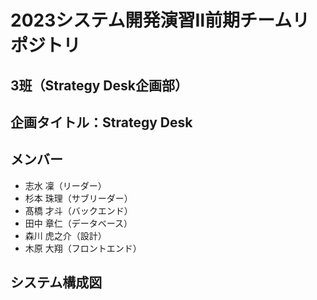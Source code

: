 # 2023システム開発演習Ⅱ前期チームリポジトリ
## 3班（Strategy Desk企画部）
## 企画タイトル：Strategy Desk
## メンバー
  * 志水 凜（リーダー）
  * 杉本 珠理（サブリーダー）
  * 髙橋 才斗（バックエンド）
  * 田中 章仁（データベース）
  * 森川 虎之介（設計）
  * 木原 大翔（フロントエンド）
## システム構成図
